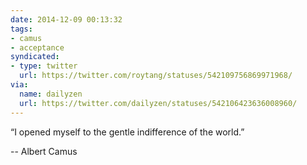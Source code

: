 ```yaml
---
date: 2014-12-09 00:13:32
tags:
- camus
- acceptance
syndicated:
- type: twitter
  url: https://twitter.com/roytang/statuses/542109756869971968/
via:
  name: dailyzen
  url: https://twitter.com/dailyzen/statuses/542106423636008960/
---
```


“I opened myself to the gentle indifference of the world.” 

-- Albert Camus